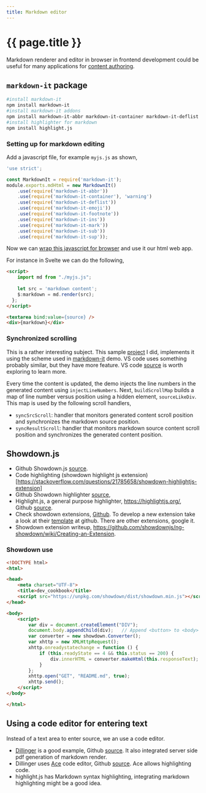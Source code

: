 ```yaml
---
title: Markdown editor
---
```


# {{ page.title }}
Markdown renderer and editor in browser in frontend development could be useful for
many applications for [content authoring](text-content.md).

## ``markdown-it`` package 
```bash
#install markdown-it
npm install markdown-it
#install markdown-it addons
npm install markdown-it-abbr markdown-it-container markdown-it-deflist markdown-it-emoji markdown-it-footnote markdown-it-ins markdown-it-mark markdown-it-sub markdown-it-sup
#install highlighter for markdown
npm install highlight.js
```
### Setting up for markdown editing

Add a javascript file, for example ``myjs.js`` as shown,
```javascript
'use strict';

const MarkdownIt = require('markdown-it');
module.exports.mdHtml = new MarkdownIt()
    .use(require('markdown-it-abbr'))
    .use(require('markdown-it-container'), 'warning')
    .use(require('markdown-it-deflist'))
    .use(require('markdown-it-emoji'))
    .use(require('markdown-it-footnote'))
    .use(require('markdown-it-ins'))
    .use(require('markdown-it-mark'))
    .use(require('markdown-it-sub'))
    .use(require('markdown-it-sup'));
```
Now we can [wrap this javascript for browser](jslib) and use it our html web app. 

For instance in Svelte we can do the following, 
```html
<script>
    import md from "./myjs.js";
  
    let src = 'markdown content';
    $:markdown = md.render(src);
  };
</script>

<textarea bind:value={source} />
<div>{markdown}</div>
```
### Synchronized scrolling
This is a rather interesting subject. This sample [project](https://github.com/kkibria/svelte-page-markdown) I did, implements it using the scheme used in [markdown-it](https://github.com/markdown-it/markdown-it/blob/master/support/demo_template/index.js) demo. VS code uses something probably similar, but they have more feature. VS code [source](https://github.com/microsoft/vscode) is worth exploring to learn more.

Every time the content is updated, the demo injects the line numbers in the generated content using ``injectLineNumbers``. Next, ``buildScrollMap`` builds a map of line number versus position using a hidden element, ``sourceLikeDiv``. This map is used by the following scroll handlers,
* ``syncSrcScroll``: handler that monitors generated content scroll position and synchronizes the markdown source position.
* ``syncResultScroll``: handler that monitors markdown source content scroll position and synchronizes the generated content position.

## Showdown.js
* Github Showdown.js [source](https://github.com/showdownjs/showdown).
* Code highlighting (showdown highlight js extension)[https://stackoverflow.com/questions/21785658/showdown-highlightjs-extension]
* Github Showdown highlighter [source](https://github.com/Bloggify/showdown-highlight),
* Highlight.js, a general purpose highlighter, <https://highlightjs.org/>, Github [source](https://github.com/highlightjs/highlight.js).
* Check showdown extensions, [Github](https://github.com/showdownjs/extension-boilerplate). To develop a new extension take a look at their  [template](https://github.com/showdownjs/extension-boilerplate) at github. There are other extensions, google it.
* Showdown extension writeup, <https://github.com/showdownjs/ng-showdown/wiki/Creating-an-Extension>.

### Showdown use

```html
<!DOCTYPE html>
<html>

<head>
    <meta charset="UTF-8">
    <title>dev_cookbook</title>
    <script src="https://unpkg.com/showdown/dist/showdown.min.js"></script>
</head>

<body>
    <script>
        var div = document.createElement("DIV");
        document.body.appendChild(div);   // Append <button> to <body>
        var converter = new showdown.Converter();
        var xhttp = new XMLHttpRequest();
        xhttp.onreadystatechange = function () {
            if (this.readyState == 4 && this.status == 200) {
                div.innerHTML = converter.makeHtml(this.responseText);
            }
        };
        xhttp.open("GET", "README.md", true);
        xhttp.send();
    </script>
</body>

</html>
```

## Using a code editor for entering text
Instead of a text area to enter source, we an use a code editor. 
* [Dillinger](https://dillinger.io/) is a good example, Github [source](https://github.com/joemccann/dillinger). It also integrated server side pdf generation of markdown render.
* Dillinger uses [Ace](https://ace.c9.io/) code editor, Github [source](https://github.com/ajaxorg/ace). Ace allows highlighting code.
* highlight.js has Markdown syntax highlighting, integrating markdown highlighting might be a good idea.
